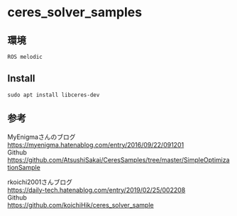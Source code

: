 # ceres_solver_samples

## 環境

```
ROS melodic
```

## Install

```
sudo apt install libceres-dev
```
## 参考

MyEnigmaさんのブログ  
https://myenigma.hatenablog.com/entry/2016/09/22/091201   
Github  
https://github.com/AtsushiSakai/CeresSamples/tree/master/SimpleOptimizationSample  
  
rkoichi2001さんブログ  
https://daily-tech.hatenablog.com/entry/2019/02/25/002208  
Github  
https://github.com/koichiHik/ceres_solver_sample  

